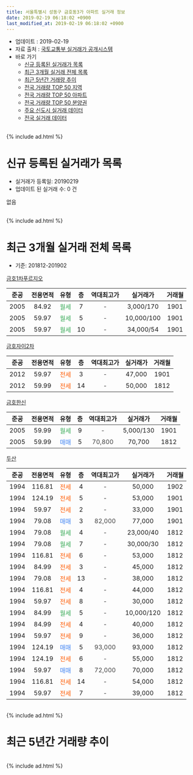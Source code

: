 ```yaml
---
title: 서울특별시 성동구 금호동3가 아파트 실거래 정보
date: 2019-02-19 06:18:02 +0900
last_modified_at: 2019-02-19 06:18:02 +0900
---
```


* 업데이트 : 2019-02-19
* 자료 출처 : [국토교통부 실거래가 공개시스템](http://rt.molit.go.kr)
* 바로 가기
    * [신규 등록된 실거래가 목록](#신규-등록된-실거래가-목록)
    * [최근 3개월 실거래 전체 목록](#최근-3개월-실거래-전체-목록)
    * [최근 5년간 거래량 추이](#최근-5년간-거래량-추이)
    * [전국 거래량 TOP 50 지역](https://inasie.github.io/apt-trade-info/최근-3개월-전국에서-가장-거래가-많이-발생한-지역)
    * [전국 거래량 TOP 50 아파트](https://inasie.github.io/apt-trade-info/최근-3개월-전국에서-가장-거래가-많이-발생한-아파트)
    * [전국 거래량 TOP 50 분양권](https://inasie.github.io/apt-trade-info/최근-3개월-전국에서-가장-거래가-많이-발생한-분양권)
    * [주요 신도시 실거래 데이터](https://inasie.github.io/apt-trade-info/주요-신도시)
    * [전국 실거래 데이터](https://inasie.github.io/apt-trade-info/전국)
<br>
{% include ad.html %}
<br>

# 신규 등록된 실거래가 목록
* 실거래가 등록일: 20190219
* 업데이트 된 실거래 수: 0 건

없음

<br>
{% include ad.html %}
<br>

# 최근 3개월 실거래 전체 목록
* 기준: 201812-201902


[금호1차푸르지오](https://search.naver.com/search.naver?query=%EC%84%9C%EC%9A%B8%ED%8A%B9%EB%B3%84%EC%8B%9C+%EC%84%B1%EB%8F%99%EA%B5%AC+%EA%B8%88%ED%98%B8%EB%8F%993%EA%B0%80+%EA%B8%88%ED%98%B81%EC%B0%A8%ED%91%B8%EB%A5%B4%EC%A7%80%EC%98%A4)

|준공|전용면적|유형|층|역대최고가|실거래가|거래월|
|:---:|:---:|:---:|:---:|:---:|:---:|:---:|
|2005|84.92|<span style="color:#34a853">월세</span>|7|<span style="color:#444444">-</span>|3,000/170|1901|
|2005|59.97|<span style="color:#34a853">월세</span>|5|<span style="color:#444444">-</span>|10,000/100|1901|
|2005|59.97|<span style="color:#34a853">월세</span>|10|<span style="color:#444444">-</span>|34,000/54|1901|

[금호자이2차](https://search.naver.com/search.naver?query=%EC%84%9C%EC%9A%B8%ED%8A%B9%EB%B3%84%EC%8B%9C+%EC%84%B1%EB%8F%99%EA%B5%AC+%EA%B8%88%ED%98%B8%EB%8F%993%EA%B0%80+%EA%B8%88%ED%98%B8%EC%9E%90%EC%9D%B42%EC%B0%A8)

|준공|전용면적|유형|층|역대최고가|실거래가|거래월|
|:---:|:---:|:---:|:---:|:---:|:---:|:---:|
|2012|59.97|<span style="color:#ff5a00">전세</span>|3|<span style="color:#444444">-</span>|47,000|1901|
|2012|59.99|<span style="color:#ff5a00">전세</span>|14|<span style="color:#444444">-</span>|50,000|1812|

[금호한신](https://search.naver.com/search.naver?query=%EC%84%9C%EC%9A%B8%ED%8A%B9%EB%B3%84%EC%8B%9C+%EC%84%B1%EB%8F%99%EA%B5%AC+%EA%B8%88%ED%98%B8%EB%8F%993%EA%B0%80+%EA%B8%88%ED%98%B8%ED%95%9C%EC%8B%A0)

|준공|전용면적|유형|층|역대최고가|실거래가|거래월|
|:---:|:---:|:---:|:---:|:---:|:---:|:---:|
|2005|59.99|<span style="color:#34a853">월세</span>|9|<span style="color:#444444">-</span>|5,000/130|1901|
|2005|59.99|<span style="color:#4285f3">매매</span>|5|<span style="color:#444444">70,800</span>|70,700|1812|

[두산](https://search.naver.com/search.naver?query=%EC%84%9C%EC%9A%B8%ED%8A%B9%EB%B3%84%EC%8B%9C+%EC%84%B1%EB%8F%99%EA%B5%AC+%EA%B8%88%ED%98%B8%EB%8F%993%EA%B0%80+%EB%91%90%EC%82%B0)

|준공|전용면적|유형|층|역대최고가|실거래가|거래월|
|:---:|:---:|:---:|:---:|:---:|:---:|:---:|
|1994|116.81|<span style="color:#ff5a00">전세</span>|4|<span style="color:#444444">-</span>|50,000|1902|
|1994|124.19|<span style="color:#ff5a00">전세</span>|5|<span style="color:#444444">-</span>|53,000|1901|
|1994|59.97|<span style="color:#ff5a00">전세</span>|2|<span style="color:#444444">-</span>|33,000|1901|
|1994|79.08|<span style="color:#4285f3">매매</span>|3|<span style="color:#444444">82,000</span>|77,000|1901|
|1994|79.08|<span style="color:#34a853">월세</span>|4|<span style="color:#444444">-</span>|23,000/40|1812|
|1994|79.08|<span style="color:#34a853">월세</span>|7|<span style="color:#444444">-</span>|30,000/30|1812|
|1994|116.81|<span style="color:#ff5a00">전세</span>|6|<span style="color:#444444">-</span>|53,000|1812|
|1994|84.99|<span style="color:#ff5a00">전세</span>|3|<span style="color:#444444">-</span>|45,000|1812|
|1994|79.08|<span style="color:#ff5a00">전세</span>|13|<span style="color:#444444">-</span>|38,000|1812|
|1994|116.81|<span style="color:#ff5a00">전세</span>|4|<span style="color:#444444">-</span>|44,000|1812|
|1994|59.97|<span style="color:#ff5a00">전세</span>|8|<span style="color:#444444">-</span>|30,000|1812|
|1994|84.99|<span style="color:#34a853">월세</span>|5|<span style="color:#444444">-</span>|10,000/120|1812|
|1994|84.99|<span style="color:#ff5a00">전세</span>|4|<span style="color:#444444">-</span>|40,000|1812|
|1994|59.97|<span style="color:#ff5a00">전세</span>|9|<span style="color:#444444">-</span>|36,000|1812|
|1994|124.19|<span style="color:#4285f3">매매</span>|5|<span style="color:#444444">93,000</span>|93,000|1812|
|1994|124.19|<span style="color:#ff5a00">전세</span>|6|<span style="color:#444444">-</span>|55,000|1812|
|1994|59.97|<span style="color:#4285f3">매매</span>|8|<span style="color:#444444">72,000</span>|70,000|1812|
|1994|116.81|<span style="color:#ff5a00">전세</span>|14|<span style="color:#444444">-</span>|54,000|1812|
|1994|59.97|<span style="color:#ff5a00">전세</span>|7|<span style="color:#444444">-</span>|39,000|1812|


<br>
{% include ad.html %}
<br>

# 최근 5년간 거래량 추이


<div style="width:100%;">
    <canvas id="deal_progress" height="200"></canvas>
</div>

<script>
new Chart(document.getElementById("deal_progress"), {
    type: 'line',
    data: {
        labels: ['201402','201403','201404','201405','201406','201407','201408','201409','201410','201411','201412','201501','201502','201503','201504','201505','201506','201507','201508','201509','201510','201511','201512','201601','201602','201603','201604','201605','201606','201607','201608','201609','201610','201611','201612','201701','201702','201703','201704','201705','201706','201707','201708','201709','201710','201711','201712','201801','201802','201803','201804','201805','201806','201807','201808','201809','201810','201811','201812','201901','201902'],
        datasets: [{
            label: '매매',
            pointRadius: 1,
            data: [12, 13, 6, 9, 16, 11, 18, 21, 11, 11, 17, 26, 22, 36, 30, 16, 16, 19, 15, 22, 10, 15, 7, 6, 8, 12, 19, 14, 26, 16, 21, 26, 15, 9, 6, 10, 18, 22, 17, 22, 35, 26, 9, 13, 6, 17, 17, 30, 20, 9, 4, 1, 0, 7, 25, 5, 3, 6, 3, 1, 0],
            borderColor: "rgba(255, 201, 14, 1)",
            backgroundColor: "rgba(255, 201, 14, 0.5)",
            fill: false,
            lineTension: 0
        },{
            label: '전월세',
            pointRadius: 1,
            data: [24, 34, 25, 18, 35, 46, 48, 34, 27, 20, 24, 19, 25, 25, 22, 33, 23, 26, 15, 22, 10, 20, 18, 24, 26, 26, 21, 17, 26, 23, 42, 30, 35, 22, 21, 16, 26, 21, 27, 21, 31, 22, 17, 14, 16, 19, 22, 26, 10, 28, 15, 24, 22, 27, 27, 28, 32, 24, 14, 7, 1],
            borderColor: "rgba(0, 141, 185, 1)",
            backgroundColor: "rgba(0, 141, 185, 0.5)",
            fill: false,
            lineTension: 0
        }
        ]
    },
    options: {
        responsive: true,
        title: {
            display: false
        },
        tooltips: {
            mode: 'index',
            intersect: false
        },
        hover: {
            mode: 'nearest',
            intersect: true
        },
        scales: {
            xAxes: [{
                display: true,
                scaleLabel: {
                    display: true,
                    labelString: '년/월'
                }
            }],
            yAxes: [{
                display: true,
                ticks: {
                    suggestedMin: 0,
                },
                scaleLabel: {
                    display: true,
                    labelString: '실거래 수'
                }
            }]
        }
    }
});

</script>


<br>
{% include ad.html %}
<br>

